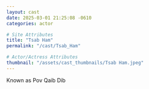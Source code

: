 ```yaml
---
layout: cast
date: 2025-03-01 21:25:08 -0610
categories: actor

# Site Attributes
title: "Tsab Ham"
permalink: "/cast/Tsab_Ham"

# Actor/Actress Attributes
thumbnail: "/assets/cast_thumbnails/Tsab Ham.jpeg"
---
```

Known as Pov Qaib Dib